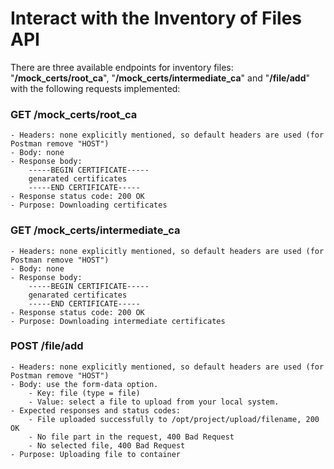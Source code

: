 # Interact with the Inventory of Files API
There are three available endpoints for inventory files: "**/mock_certs/root_ca**", "**/mock_certs/intermediate_ca**" and "**/file/add**" with the following requests implemented:
### GET /mock_certs/root_ca
	- Headers: none explicitly mentioned, so default headers are used (for Postman remove "HOST")
	- Body: none
	- Response body: 
 		-----BEGIN CERTIFICATE-----
		genarated certificates
		-----END CERTIFICATE-----
	- Response status code: 200 OK
	- Purpose: Downloading certificates
### GET /mock_certs/intermediate_ca
	- Headers: none explicitly mentioned, so default headers are used (for Postman remove "HOST")
	- Body: none
	- Response body: 
 		-----BEGIN CERTIFICATE-----
		genarated certificates
		-----END CERTIFICATE-----
	- Response status code: 200 OK
	- Purpose: Downloading intermediate certificates
### POST /file/add
	- Headers: none explicitly mentioned, so default headers are used (for Postman remove "HOST")
	- Body: use the form-data option.
		- Key: file (type = file)
		- Value: select a file to upload from your local system.
	- Expected responses and status codes:
		- File uploaded successfully to /opt/project/upload/filename, 200 OK
		- No file part in the request, 400 Bad Request
		- No selected file, 400 Bad Request
	- Purpose: Uploading file to container